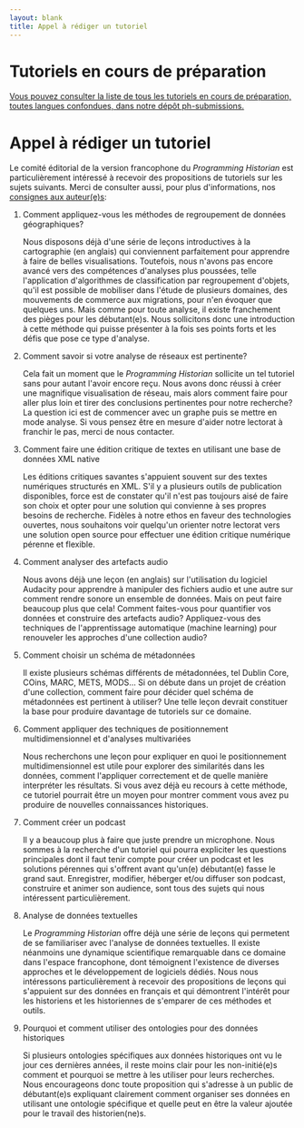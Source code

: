 ```yaml
---
layout: blank
title: Appel à rédiger un tutoriel
---
```


# Tutoriels en cours de préparation 

[Vous pouvez consulter la liste de tous les tutoriels en cours de préparation, toutes langues confondues, dans notre dépôt ph-submissions.](https://github.com/programminghistorian/ph-submissions/issues)

# Appel à rédiger un tutoriel 

Le comité éditorial de la version francophone du _Programming Historian_ est particulièrement intéressé à recevoir des propositions de tutoriels sur les sujets suivants. Merci de consulter aussi, pour plus d'informations, nos [consignes aux auteur(e)s](/fr/consignes-auteurs):

1. Comment appliquez-vous les méthodes de regroupement de données géographiques? 

    Nous disposons déjà d'une série de leçons introductives à la cartographie (en anglais) qui conviennent parfaitement pour apprendre à faire de belles visualisations. Toutefois, nous n'avons pas encore avancé vers des compétences d'analyses plus poussées, telle l'application d'algorithmes de classification par regroupement d'objets, qu'il est possible de mobiliser dans l'étude de plusieurs domaines, des mouvements de commerce aux migrations, pour n'en évoquer que quelques uns. Mais comme pour toute analyse, il existe franchement des pièges pour les débutant(e)s. Nous sollicitons donc une introduction à cette méthode qui puisse présenter à la fois ses points forts et les défis que pose ce type d'analyse. 

2. Comment savoir si votre analyse de réseaux est pertinente? 

    Cela fait un moment que le _Programming Historian_ sollicite un tel tutoriel sans pour autant l'avoir encore reçu. Nous avons donc réussi à créer une magnifique visualisation de réseau, mais alors comment faire pour aller plus loin et tirer des conclusions pertinentes pour notre recherche? La question ici est de commencer avec un graphe puis se mettre en mode analyse. Si vous pensez être en mesure d'aider notre lectorat à franchir le pas, merci de nous contacter. 


3. Comment faire une édition critique de textes en utilisant une base de données XML native 

    Les éditions critiques savantes s'appuient souvent sur des textes numériques structurés en XML. S'il y a plusieurs outils de publication disponibles, force est de constater qu'il n'est pas toujours aisé de faire son choix et opter pour une solution qui convienne à ses propres besoins de recherche. Fidèles à notre ethos en faveur des technologies ouvertes, nous souhaitons voir quelqu'un orienter notre lectorat vers une solution open source pour effectuer une édition critique numérique pérenne et flexible. 

4. Comment analyser des artefacts audio

    Nous avons déjà une leçon (en anglais) sur l'utilisation du logiciel Audacity pour apprendre à manipuler des fichiers audio et une autre sur comment rendre sonore un ensemble de données. Mais on peut faire beaucoup plus que cela! Comment faites-vous pour quantifier vos données et construire des artefacts audio? Appliquez-vous des techniques de l'apprentissage automatique (machine learning) pour renouveler les approches d'une collection audio? 

5. Comment choisir un schéma de métadonnées 

    Il existe plusieurs schémas différents de métadonnées, tel Dublin Core, COins, MARC, METS, MODS... Si on débute dans un projet de création d'une collection, comment faire pour décider quel schéma de métadonnées est pertinent à utiliser? Une telle leçon devrait constituer la base pour produire davantage de tutoriels sur ce domaine.     
    
6. Comment appliquer des techniques de positionnement multidimensionnel et d'analyses multivariées

    Nous recherchons une leçon pour expliquer en quoi le positionnement multidimensionnel est utile pour explorer des similarités dans les données, comment l'appliquer correctement et de quelle manière interpréter les résultats. Si vous avez déjà eu recours à cette méthode, ce tutoriel pourrait être un moyen pour montrer comment vous avez pu produire de nouvelles connaissances historiques. 
    
7. Comment créer un podcast

    Il y a beaucoup plus à faire que juste prendre un microphone. Nous sommes à la recherche d'un tutoriel qui pourra expliciter les questions principales dont il faut tenir compte pour créer un podcast et les solutions pérennes qui s'offrent avant qu'un(e) débutant(e) fasse le grand saut. Enregistrer, modifier, héberger et/ou diffuser son podcast, construire et animer son audience, sont tous des sujets qui nous intéressent particulièrement.  

8.  Analyse de données textuelles 

	Le _Programming Historian_ offre déjà une série de leçons qui permetent de se familiariser avec l'analyse de données textuelles. Il existe néanmoins une dynamique scientifique remarquable dans ce domaine dans l'espace francophone, dont témoignent l'existence de diverses approches et le développement de logiciels dédiés. Nous nous intéressons particulièrement à recevoir des propositions de leçons qui s'appuient sur des données en français et qui démontrent l'intérêt pour les historiens et les historiennes de s'emparer de ces méthodes et outils. 

9. Pourquoi et comment utiliser des ontologies pour des données historiques 

	Si plusieurs ontologies spécifiques aux données historiques ont vu le jour ces dernières années, il reste moins clair pour les non-initié(e)s comment et pourquoi se mettre à les utiliser pour leurs recherches. Nous encourageons donc toute proposition qui s'adresse à un public de débutant(e)s expliquant clairement comment organiser ses données en utilisant une ontologie spécifique et quelle peut en être la valeur ajoutée pour le travail des historien(ne)s.   
